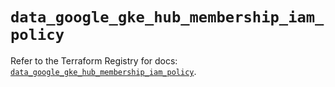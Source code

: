 # `data_google_gke_hub_membership_iam_policy`

Refer to the Terraform Registry for docs: [`data_google_gke_hub_membership_iam_policy`](https://registry.terraform.io/providers/hashicorp/google/5.17.0/docs/data-sources/gke_hub_membership_iam_policy).
